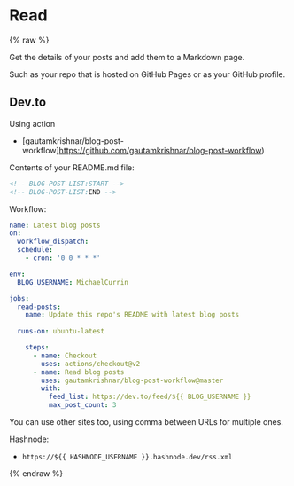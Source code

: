 # Read

{% raw %}

Get the details of your posts and add them to a Markdown page.

Such as your repo that is hosted on GitHub Pages or as your GitHub profile.

## Dev.to

Using action

- [gautamkrishnar/blog-post-workflow]https://github.com/gautamkrishnar/blog-post-workflow)

Contents of your README.md file:

```html
<!-- BLOG-POST-LIST:START -->
<!-- BLOG-POST-LIST:END -->
```

Workflow:

```yaml
name: Latest blog posts
on:
  workflow_dispatch:
  schedule:
    - cron: '0 0 * * *'

env:
  BLOG_USERNAME: MichaelCurrin

jobs:
  read-posts:
    name: Update this repo's README with latest blog posts
  
  runs-on: ubuntu-latest

    steps:
      - name: Checkout 
        uses: actions/checkout@v2
      - name: Read blog posts
        uses: gautamkrishnar/blog-post-workflow@master
        with:
          feed_list: https://dev.to/feed/${{ BLOG_USERNAME }}
          max_post_count: 3
```

You can use other sites too, using comma between URLs for multiple ones.

Hashnode:

- `https://${{ HASHNODE_USERNAME }}.hashnode.dev/rss.xml`

{% endraw %}

